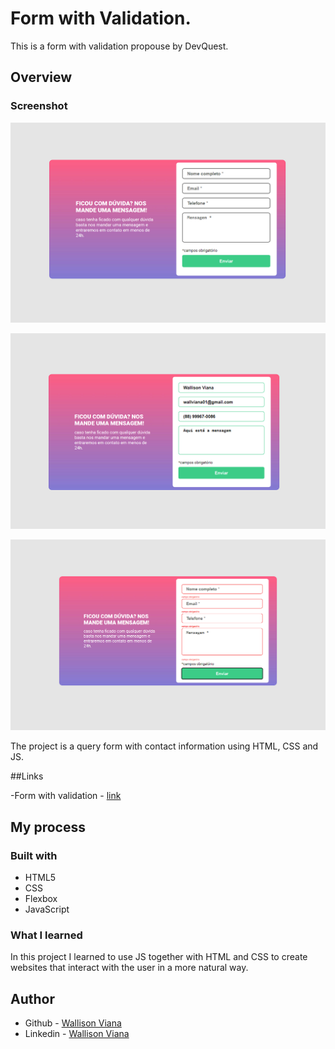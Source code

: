 # Form with Validation.

This is a form with validation propouse by DevQuest.

## Overview

### Screenshot

![](./src/screenshots/screenshot-1.png)

![](./src/screenshots/screenshot-2.png)

![](./src/screenshots/screenshot-3.png)


The project is a query form with contact information using HTML, CSS and JS.

##Links

-Form with validation - [link](https://7wall.github.io/form-with-validation/)

## My process

### Built with

- HTML5
- CSS
- Flexbox
- JavaScript

### What I learned

In this project I learned to use JS together with HTML and CSS to create websites that interact with the user in a more natural way.

## Author

- Github - [Wallison Viana](https://github.com/7Wall)
- Linkedin - [Wallison Viana](https://www.linkedin.com/in/wallison-viana-213389249/)
